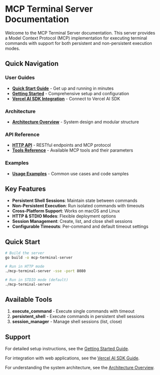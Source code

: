 # MCP Terminal Server Documentation

Welcome to the MCP Terminal Server documentation. This server provides a Model Context Protocol (MCP) implementation for executing terminal commands with support for both persistent and non-persistent execution modes.

## Quick Navigation

### User Guides
- [**Quick Start Guide**](user-guides/QUICK_START.md) - Get up and running in minutes
- [**Getting Started**](user-guides/GETTING_STARTED.md) - Comprehensive setup and configuration
- [**Vercel AI SDK Integration**](user-guides/VERCEL_AI_SDK.md) - Connect to Vercel AI SDK

### Architecture
- [**Architecture Overview**](architecture/ARCHITECTURE.md) - System design and modular structure

### API Reference
- [**HTTP API**](api/) - RESTful endpoints and MCP protocol
- [**Tools Reference**](api/) - Available MCP tools and their parameters

### Examples
- [**Usage Examples**](examples/) - Common use cases and code samples

## Key Features

- **Persistent Shell Sessions**: Maintain state between commands
- **Non-Persistent Execution**: Run isolated commands with timeouts
- **Cross-Platform Support**: Works on macOS and Linux
- **HTTP & STDIO Modes**: Flexible deployment options
- **Session Management**: Create, list, and close shell sessions
- **Configurable Timeouts**: Per-command and default timeout settings

## Quick Start

```bash
# Build the server
go build -o mcp-terminal-server

# Run in HTTP mode
./mcp-terminal-server -sse -port 8080

# Run in STDIO mode (default)
./mcp-terminal-server
```

## Available Tools

1. **execute_command** - Execute single commands with timeout
2. **persistent_shell** - Execute commands in persistent shell sessions
3. **session_manager** - Manage shell sessions (list, close)

## Support

For detailed setup instructions, see the [Getting Started Guide](user-guides/GETTING_STARTED.md).

For integration with web applications, see the [Vercel AI SDK Guide](user-guides/VERCEL_AI_SDK.md).

For understanding the system architecture, see the [Architecture Overview](architecture/ARCHITECTURE.md).